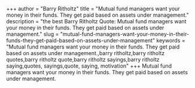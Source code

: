 +++
author = "Barry Ritholtz"
title = "Mutual fund managers want your money in their funds. They get paid based on assets under management."
description = "the best Barry Ritholtz Quote: Mutual fund managers want your money in their funds. They get paid based on assets under management."
slug = "mutual-fund-managers-want-your-money-in-their-funds-they-get-paid-based-on-assets-under-management"
keywords = "Mutual fund managers want your money in their funds. They get paid based on assets under management.,barry ritholtz,barry ritholtz quotes,barry ritholtz quote,barry ritholtz sayings,barry ritholtz saying,quotes, sayings,quote, saying, motivation"
+++
Mutual fund managers want your money in their funds. They get paid based on assets under management.
